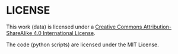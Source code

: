 # LICENSE

This work (data) is licensed under a [Creative Commons Attribution-ShareAlike 4.0 International License](http://creativecommons.org/licenses/by-sa/4.0/).

The code (python scripts) are licensed under the MIT License.
